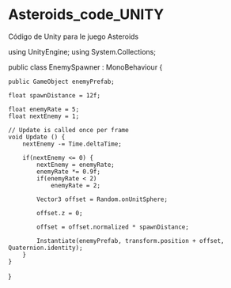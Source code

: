 # Asteroids_code_UNITY
Código de Unity para le juego Asteroids

using UnityEngine;
using System.Collections;

public class EnemySpawner : MonoBehaviour {

	public GameObject enemyPrefab;

	float spawnDistance = 12f;

	float enemyRate = 5;
	float nextEnemy = 1;

	// Update is called once per frame
	void Update () {
		nextEnemy -= Time.deltaTime;

		if(nextEnemy <= 0) {
			nextEnemy = enemyRate;
			enemyRate *= 0.9f;
			if(enemyRate < 2)
				enemyRate = 2;

			Vector3 offset = Random.onUnitSphere;

			offset.z = 0;

			offset = offset.normalized * spawnDistance;

			Instantiate(enemyPrefab, transform.position + offset, Quaternion.identity);
		}
	}
}
